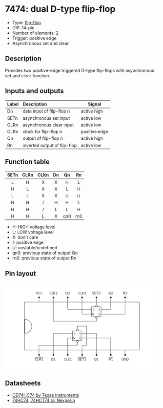 # 7474: dual D-type flip-flop

- Type: [flip-flop](flip_flops.md)
- DIP: 14-pin
- Number of elements: 2
- Trigger: positive edge
- Asynchronous set and clear

## Description

Provides two positive-edge triggered D-type flip-flops with asynchronous set and clear function.

## Inputs and outputs

| Label | Description                  | Signal        |
|:----- |:---------------------------- | ------------- |
| Dn    | data input of flip-flop n    | active high   |
| SETn  | asynchronous set input       | active low    |
| CLRn  | asynchronous clear input     | active low    |
| CLKn  | clock for flip-flop n        | positive edge |
| Qn    | output of flip-flop n        | active high   |
| Rn    | inverted output of flip-flop | active low    |

## Function table

| SETn | CLRn | CLKn | Dn  | Qn  | Rn  |
|:----:|:----:|:----:|:---:|:---:|:---:|
|  L   |  H   |  X   |  X  |  H  |  L  |
|  H   |  L   |  X   |  X  |  L  |  H  |
|  L   |  L   |  X   |  X  |  U  |  U  |
|  H   |  H   |  /   |  H  |  H  |  L  |
|  H   |  H   |  /   |  L  |  L  |  H  |
|  H   |  H   |  L   |  X  | qn0 | rn0 |

- H: HIGH voltage level
- L: LOW voltage level
- X: don't care
- /: positive edge
- U: unstable/undefined
- qn0: previous state of output Qn
- rn0: previous state of output Rn

## Pin layout

![](../dia/7474-dip.png)

## Datasheets

- [CD74HC74 by Texas Instruments](http://www.ti.com/lit/gpn/cd74hc74)
- [74HC74, 74HCT74 by Nexperia](https://assets.nexperia.com/documents/data-sheet/74HC_HCT74.pdf)
